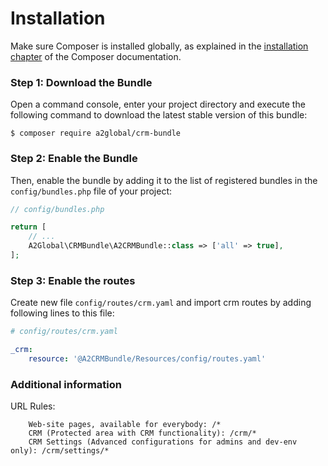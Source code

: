 Installation
============

Make sure Composer is installed globally, as explained in the
[installation chapter](https://getcomposer.org/doc/00-intro.md)
of the Composer documentation.

### Step 1: Download the Bundle

Open a command console, enter your project directory and execute the
following command to download the latest stable version of this bundle:

```console
$ composer require a2global/crm-bundle
```

### Step 2: Enable the Bundle

Then, enable the bundle by adding it to the list of registered bundles
in the `config/bundles.php` file of your project:

```php
// config/bundles.php

return [
    // ...
    A2Global\CRMBundle\A2CRMBundle::class => ['all' => true],
];
```


### Step 3: Enable the routes

Create new file `config/routes/crm.yaml`
and import crm routes by adding following lines to this file:

```yaml
# config/routes/crm.yaml

_crm:
    resource: '@A2CRMBundle/Resources/config/routes.yaml'

```

### Additional information

URL Rules:
```
    Web-site pages, available for everybody: /*
    CRM (Protected area with CRM functionality): /crm/*
    CRM Settings (Advanced configurations for admins and dev-env only): /crm/settings/*
```